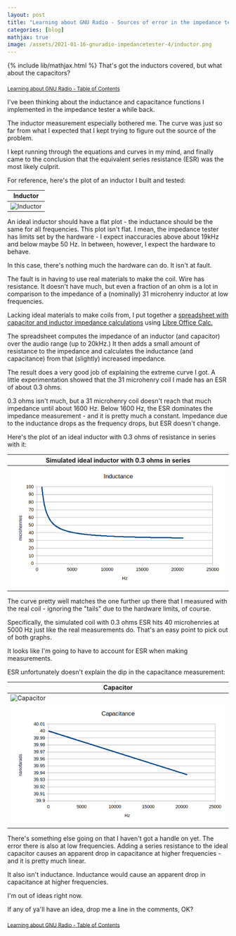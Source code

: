 ```yaml
---
layout: post
title: "Learning about GNU Radio - Sources of error in the impedance tester"
categories: [blog]
mathjax: true
image: /assets/2021-01-16-gnuradio-impedancetester-4/inductor.png
---
```

{% include lib/mathjax.html %}
That's got the inductors covered, but what about the capacitors?

<sub>[Learning about GNU Radio - Table of Contents](1gnuradio-toc)</sub>

I've been thinking about the inductance and capacitance functions I implemented in the impedance tester a while back.


The inductor measurement especially bothered me.  The curve was just so far from what I expected that I kept trying to figure out the source of the problem.

I kept running through the equations and curves in my mind, and finally came to the conclusion that the equivalent series resistance (ESR) was the most likely culprit.

For reference, here's the plot of an inductor I built and tested:

|Inductor|
|--------|
|![Inductor](/assets/2021-01-16-gnuradio-impedancetester-4/inductor.png)|

An ideal inductor should have a flat plot - the inductance should be the same for all frequencies.  This plot isn't flat.  I mean, the impedance tester has limits set by the hardware - I expect inaccuracies above about 19kHz and below maybe 50 Hz.  In between, however, I expect the hardware to behave.

In this case, there's nothing much the hardware can do.  It isn't at fault.

The fault is in having to use real materials to make the coil.  Wire has resistance.  It doesn't have much, but even a fraction of an ohm is a lot in comparison to the impedance of a (nominally) 31 microhenry inductor at low frequencies.

Lacking ideal materials to make coils from, I put together a [spreadsheet with capacitor and inductor impedance calculations](/assets/2021-01-16-gnuradio-impedancetester-4/lc-plots.ods) using  [Libre Office Calc.](https://www.libreoffice.org/)

The spreadsheet computes the impedance of an inductor (and capacitor) over the audio range (up to 20kHz.)  It then adds a small amount of resistance to the impedance and calculates the inductance (and capacitance) from that (slightly) increased impedance.

The result does a very good job of explaining the extreme curve I got.  A little experimentation showed that the 31 microhenry coil I made has an ESR of about 0.3 ohms.

0.3 ohms isn't much, but a 31 microhenry coil doesn't reach that much impedance until about 1600 Hz.  Below 1600 Hz, the ESR dominates the impedance measurement - and it is pretty much a constant.  Impedance due to the inductance drops as the frequency drops, but ESR doesn't change.

Here's the plot of an ideal inductor with 0.3 ohms of resistance in series with it:

|Simulated ideal inductor with 0.3 ohms in series|
|--------|
|![Simulated ideal inductor with 0.3 ohms in series](/assets/2021-01-16-gnuradio-impedancetester-4/inductor-esr.png)|

The curve pretty well matches the one further up there that I measured with the real coil - ignoring the "tails" due to the hardware limits, of course.

Specifically, the simulated coil with 0.3 ohms ESR hits 40 microhenries at 5000 Hz just like the real measurements do.  That's an easy point to pick out of both graphs.

It looks like I'm going to have to account for ESR when making measurements.

ESR unfortunately doesn't explain the dip in the capacitance measurement:

|Capacitor|
|--------|
|![Capacitor](/assets/2021-01-16-gnuradio-impedancetester-4/capacitor.png)|
|![Simulated ideal capacitor with 0.3 ohms in series](/assets/2021-01-16-gnuradio-impedancetester-4/capacitor-esr.png)|

There's something else going on that I haven't got a handle on yet.  The error there is also at low frequencies.  Adding a series resistance to the ideal capacitor causes an apparent drop in capacitance at higher frequencies - and it is pretty much linear.

It also isn't inductance.  Inductance would cause an apparent drop in capacitance at higher frequencies.

I'm out of ideas right now.

If any of ya'll have an idea, drop me a line in the comments, OK?


<sub>[Learning about GNU Radio - Table of Contents](1gnuradio-toc)</sub>
